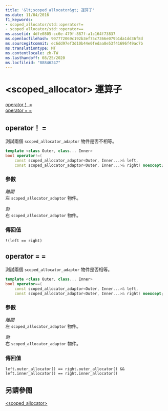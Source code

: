 ```yaml
---
title: '&lt;scoped_allocator&gt; 運算子'
ms.date: 11/04/2016
f1_keywords:
- scoped_allocator/std::operator!=
- scoped_allocator/std::operator==
ms.assetid: 4dfe0805-cc6e-479f-887f-a1c164f73837
ms.openlocfilehash: 907772069c192b3ef75c7366e079b1da1dd36f8d
ms.sourcegitcommit: ec6dd97ef3d10b44e0fedaa8e53f41696f49ac7b
ms.translationtype: MT
ms.contentlocale: zh-TW
ms.lasthandoff: 08/25/2020
ms.locfileid: "88846247"
---
```

# <a name="ltscoped_allocatorgt-operators"></a>&lt;scoped_allocator&gt; 運算子

[operator！ =](#op_neq)\
[operator = =](#op_eq_eq)

## <a name="operator"></a><a name="op_neq"></a> operator！ =

測試兩個 `scoped_allocator_adaptor` 物件是否不相等。

```cpp
template <class Outer, class... Inner>
bool operator!=(
    const scoped_allocator_adaptor<Outer, Inner...>& left,
    const scoped_allocator_adaptor<Outer, Inner...>& right) noexcept;
```

### <a name="parameters"></a>參數

*離開*\
左 `scoped_allocator_adaptor` 物件。

*對*\
右 `scoped_allocator_adaptor` 物件。

### <a name="return-value"></a>傳回值

`!(left == right)`

## <a name="operator"></a><a name="op_eq_eq"></a> operator = =

測試兩個 `scoped_allocator_adaptor` 物件是否相等。

```cpp
template <class Outer, class... Inner>
bool operator==(
    const scoped_allocator_adaptor<Outer, Inner...>& left,
    const scoped_allocator_adaptor<Outer, Inner...>& right) noexcept;
```

### <a name="parameters"></a>參數

*離開*\
左 `scoped_allocator_adaptor` 物件。

*對*\
右 `scoped_allocator_adaptor` 物件。

### <a name="return-value"></a>傳回值

`left.outer_allocator() == right.outer_allocator() && left.inner_allocator() == right.inner_allocator()`

## <a name="see-also"></a>另請參閱

[<scoped_allocator>](../standard-library/scoped-allocator.md)
